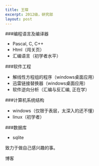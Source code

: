 ```yaml
---
title: 王琛
excerpt: 2012级，研究部
layout: post
---
```

###编程语言及编译器
 - Pascal, C, C++
 - Html（闯关页）
 - 汇编语言（初学者水平）

###软件工程
 - 解线性方程组的程序（windows桌面应用）
 - 迅雷链接替换器（windows桌面应用）
 - 软件逆向分析（汇编与反汇编, 正在学）

###计算机系统结构
 - windows（仅限于表层，太深入的还不懂）
 - linux（初学者）

###数据库
 - sqlite


致力于做自己感兴趣的事。

<a target=?>博客</a>
